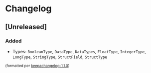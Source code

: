 # Changelog

## [Unreleased]
### Added
- Types: `BooleanType`, `DataType`, `DataTypes`, `FloatType`, `IntegerType`, `LongType`, `StringType`, `StructField`, `StructType`

<small>(formatted per [keepachangelog-1.1.0](http://keepachangelog.com/en/1.0.0/))</small>
